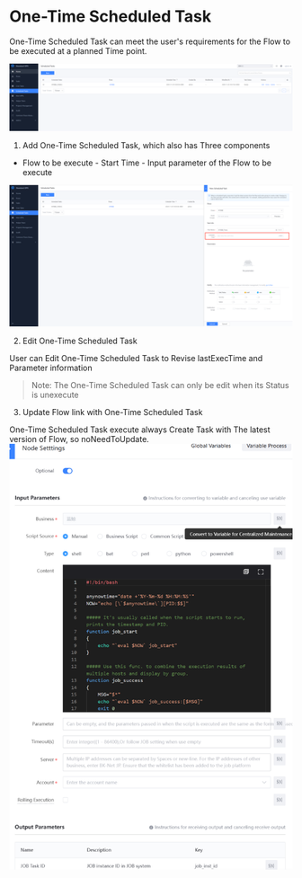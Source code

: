  # One-Time Scheduled Task 

 One-Time Scheduled Task can meet the user's requirements for the Flow to be executed at a planned Time point. 

 ![image-20220915155953536](../assets/image-20220915155953536.png) 

 1. Add One-Time Scheduled Task, which also has Three components 

   - Flow to be execute    - Start Time    - Input parameter of the Flow to be execute 

 ![add One-Time Scheduled Task](../assets/image-20220915160115798.png) 

 2. Edit One-Time Scheduled Task 

 User can Edit One-Time Scheduled Task to Revise lastExecTime and Parameter information 

 > Note: The One-Time Scheduled Task can only be edit when its Status is unexecute 

 3. Update Flow link with One-Time Scheduled Task 

 One-Time Scheduled Task execute always Create Task with The latest version of Flow, so noNeedToUpdate. 
 ![1689057591313](image/scheduled_task/1689057591313.png)
